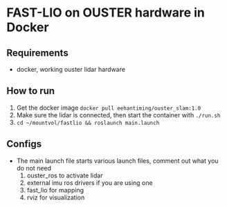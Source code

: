 # FAST-LIO on OUSTER hardware in Docker
## Requirements
- docker, working ouster lidar hardware

## How to run
1. Get the docker image `docker pull eehantiming/ouster_slam:1.0`
2. Make sure the lidar is connected, then start the container with `./run.sh`
3. `cd ~/mountvol/fastlio && roslaunch main.launch`

## Configs
- The main launch file starts various launch files, comment out what you do not need
    1. ouster_ros to activate lidar
    2. external imu ros drivers if you are using one
    3. fast_lio for mapping
    4. rviz for visualization